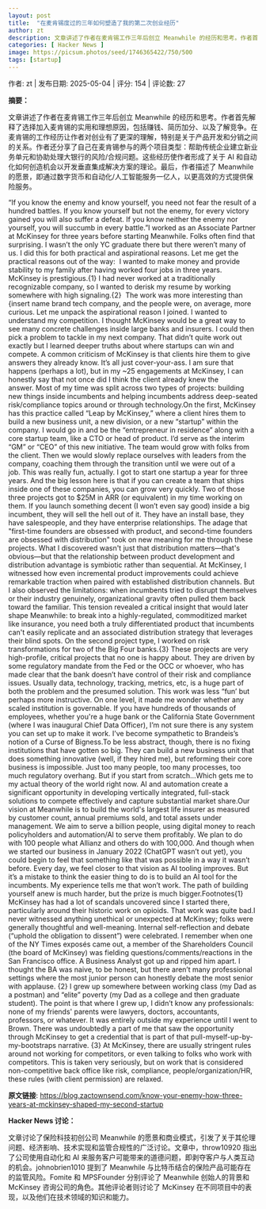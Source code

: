 ```yaml
---
layout: post
title:  "在麦肯锡度过的三年如何塑造了我的第二次创业经历"
author: zt
description: 文章讲述了作者在麦肯锡工作三年后创立 Meanwhile 的经历和思考。作者首先解释了选择加入麦肯锡的实用和理想原因，包括赚钱、简历加分、以及了解竞争。在麦肯锡的工作经历让作者对创业有了更深的理解，特别是关于产品开发和分销之间的关系。作者还分享了自己在麦肯锡参与的两个项目类型：帮助传统企业建立新业务单元和协助处理大银行的风险/合规问题。这些经历使作者形成了关于 AI 和自动化如何创造机会以开发垂直集成解决方案的理论。最后，作者描述了 Meanwhile 的愿景，即通过数字货币和自动化/人工智能服务一亿人，以更高效的方式提供保险服务。
categories: [ Hacker News ]
image: https://picsum.photos/seed/1746365422/750/500
tags: [startup]
---
```


作者: zt | 发布日期: 2025-05-04 | 评分: 154 | 评论数: 27

**摘要：**

文章讲述了作者在麦肯锡工作三年后创立 Meanwhile 的经历和思考。作者首先解释了选择加入麦肯锡的实用和理想原因，包括赚钱、简历加分、以及了解竞争。在麦肯锡的工作经历让作者对创业有了更深的理解，特别是关于产品开发和分销之间的关系。作者还分享了自己在麦肯锡参与的两个项目类型：帮助传统企业建立新业务单元和协助处理大银行的风险/合规问题。这些经历使作者形成了关于 AI 和自动化如何创造机会以开发垂直集成解决方案的理论。最后，作者描述了 Meanwhile 的愿景，即通过数字货币和自动化/人工智能服务一亿人，以更高效的方式提供保险服务。

“If you know the enemy and know yourself, you need not fear the result of a hundred battles. If you know yourself but not the enemy, for every victory gained you will also suffer a defeat. If you know neither the enemy nor yourself, you will succumb in every battle.”I worked as an Associate Partner at McKinsey for three years before starting Meanwhile. Folks often find that surprising. I wasn’t the only YC graduate there but there weren’t many of us. I did this for both practical and aspirational reasons. Let me get the practical reasons out of the way: 
I wanted to make money and provide stability to my family after having worked four jobs in three years. 
McKinsey is prestigious.{1} I had never worked at a traditionally recognizable company, so I wanted to derisk my resume by working somewhere with high signaling.{2} 
The work was more interesting than {insert name brand tech company, and the people were, on average, more curious.
Let me unpack the aspirational reason I joined. I wanted to understand my competition. I thought McKinsey would be a great way to see many concrete challenges inside large banks and insurers. I could then pick a problem to tackle in my next company. That didn’t quite work out exactly but I learned deeper truths about where startups can win and compete. A common criticism of McKinsey is that clients hire them to give answers they already know. It’s all just cover-your-ass. I am sure that happens (perhaps a lot), but in my ~25 engagements at McKinsey, I can honestly say that not once did I think the client already knew the answer. Most of my time was split across two types of projects: building new things inside incumbents and helping incumbents address deep-seated risk/compliance topics around or through technology.On the first, McKinsey has this practice called “Leap by McKinsey,” where a client hires them to build a new business unit, a new division, or a new “startup” within the company. I would go in and be the “entrepreneur in residence” along with a core startup team, like a CTO or head of product. I’d serve as the interim “GM” or “CEO” of this new initiative. The team would grow with folks from the client. Then we would slowly replace ourselves with leaders from the company, coaching them through the transition until we were out of a job. This was really fun, actually. I got to start one startup a year for three years. And the big lesson here is that if you can create a team that ships inside one of these companies, you can grow very quickly. Two of those three projects got to $25M in ARR (or equivalent) in my time working on them. If you launch something decent (I won’t even say good) inside a big incumbent, they will sell the hell out of it. They have an install base, they have salespeople, and they have enterprise relationships. The adage that "first-time founders are obsessed with product, and second-time founders are obsessed with distribution" took on new meaning for me through these projects. What I discovered wasn't just that distribution matters—that's obvious—but that the relationship between product development and distribution advantage is symbiotic rather than sequential. At McKinsey, I witnessed how even incremental product improvements could achieve remarkable traction when paired with established distribution channels. But I also observed the limitations: when incumbents tried to disrupt themselves or their industry genuinely, organizational gravity often pulled them back toward the familiar. This tension revealed a critical insight that would later shape Meanwhile: to break into a highly-regulated, commoditized market like insurance, you need both a truly differentiated product that incumbents can't easily replicate and an associated distribution strategy that leverages their blind spots. On the second project type, I worked on risk transformations for two of the Big Four banks.{3} These projects are very high-profile, critical projects that no one is happy about. They are driven by some regulatory mandate from the Fed or the OCC or whoever, who has made clear that the bank doesn’t have control of their risk and compliance issues. Usually data, technology, tracking, metrics, etc, is a huge part of both the problem and the presumed solution. This work was less “fun’ but perhaps more instructive. On one level, it made me wonder whether any scaled institution is governable. If you have hundreds of thousands of employees, whether you're a huge bank or the California State Government (where I was inaugural Chief Data Officer), I’m not sure there is any system you can set up to make it work. I’ve become sympathetic to Brandeis’s notion of a Curse of Bigness.To be less abstract, though, there is no fixing institutions that have gotten so big. They can build a new business unit that does something innovative (well, if they hired me), but reforming their core business is impossible. Just too many people, too many processes, too much regulatory overhang. But if you start from scratch…Which gets me to my actual theory of the world right now. AI and automation create a significant opportunity in developing vertically integrated, full-stack solutions to compete effectively and capture substantial market share.Our vision at Meanwhile is to build the world's largest life insurer as measured by customer count, annual premiums sold, and total assets under management. We aim to serve a billion people, using digital money to reach policyholders and automation/AI to serve them profitably. We plan to do with 100 people what Allianz and others do with 100,000. And though when we started our business in January 2022 (ChatGPT wasn’t out yet), you could begin to feel that something like that was possible in a way it wasn’t before. Every day, we feel closer to that vision as AI tooling improves. But it’s a mistake to think the easier thing to do is to build an AI tool for the incumbents. My experience tells me that won’t work. The path of building yourself anew is much harder, but the prize is much bigger.Footnotes{1} McKinsey has had a lot of scandals uncovered since I started there, particularly around their historic work on opioids. That work was quite bad.I never witnessed anything unethical or unexpected at McKinsey; folks were generally thoughtful and well-meaning. Internal self-reflection and debate (“uphold the obligation to dissent”) were celebrated. I remember when one of the NY Times exposés came out, a member of the Shareholders Council (the board of McKinsey) was fielding questions/comments/reactions in the San Francisco office. A Business Analyst got up and ripped him apart. I thought the BA was naive, to be honest, but there aren’t many professional settings where the most junior person can honestly debate the most senior with applause. {2} I grew up somewhere between working class (my Dad as a postman) and “elite” poverty (my Dad as a college and then graduate student). The point is that where I grew up, I didn’t know any professionals: none of my friends' parents were lawyers, doctors, accountants, professors, or whatever. It was entirely outside my experience until I went to Brown. There was undoubtedly a part of me that saw the opportunity through McKinsey to get a credential that is part of that pull-myself-up-by-my-bootstraps narrative. {3} At McKinsey, there are usually stringent rules around not working for competitors, or even talking to folks who work with competitors. This is taken very seriously, but on work that is considered non-competitive back office like risk, compliance, people/organization/HR, these rules (with client permission) are relaxed.

**原文链接**: https://blog.zactownsend.com/know-your-enemy-how-three-years-at-mckinsey-shaped-my-second-startup

**Hacker News 讨论：**

文章讨论了保险科技初创公司 Meanwhile 的愿景和商业模式，引发了关于其伦理问题、经济影响、技术实现和监管合规性的广泛讨论。文章中，throw10920 指出了公司使用自动化和 AI 来服务客户可能带来的道德问题，即剥夺客户与人类互动的机会。johnobrien1010 提到了 Meanwhile 与比特币结合的保险产品可能存在的监管风险。Fomite 和 MPSFounder 分别评论了 Meanwhile 创始人的背景和 McKinsey 咨询公司的角色。其他评论者则讨论了 McKinsey 在不同项目中的表现，以及他们在技术领域的知识和能力。


